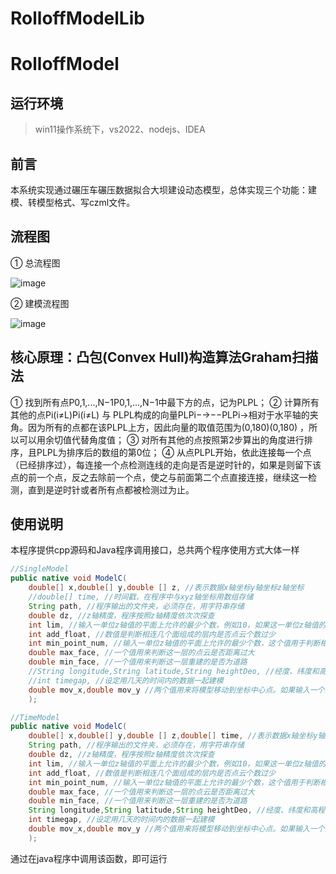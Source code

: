 # RolloffModelLib



# RolloffModel

## 运行环境
> win11操作系统下，vs2022、nodejs、IDEA

## 前言
本系统实现通过碾压车碾压数据拟合大坝建设动态模型，总体实现三个功能：建模、转模型格式、写czml文件。

## 流程图

①	总流程图

![image](https://user-images.githubusercontent.com/24319035/158499989-7b803996-0d14-4181-a47e-d36ca7ab7392.png)

② 建模流程图

![image](https://user-images.githubusercontent.com/24319035/158500002-327731c1-59b5-4932-bdbc-36d61e76c7e6.png)

## 核心原理：凸包(Convex Hull)构造算法Graham扫描法
① 找到所有点P0,1,...,N−1P0,1,...,N−1中最下方的点，记为PLPL；
② 计算所有其他的点Pi(i≠L)Pi(i≠L) 与 PLPL构成的向量PLPi−→−−PLPi→相对于水平轴的夹角。因为所有的点都在该PLPL上方，因此向量的取值范围为(0,180)(0,180) ，所以可以用余切值代替角度值；
③ 对所有其他的点按照第2步算出的角度进行排序，且PLPL为排序后的数组的第0位；
④ 从点PLPL开始，依此连接每一个点（已经排序过），每连接一个点检测连线的走向是否是逆时针的，如果是则留下该点的前一个点，反之去除前一个点，使之与前面第二个点直接连接，继续这一检测，直到是逆时针或者所有点都被检测过为止。


## 使用说明
本程序提供cpp源码和Java程序调用接口，总共两个程序使用方式大体一样
```java
//SingleModel
public native void ModelC(
    double[] x,double[] y,double [] z, //表示数据x轴坐标y轴坐标z轴坐标
    //double[] time, //时间戳，在程序中与xyz轴坐标用数组存储
    String path, //程序输出的文件夹，必须存在，用字符串存储
    double dz, //z轴精度，程序按照z轴精度依次次探查
    int lim, //输入一单位z轴值的平面上允许的最少个数，例如10，如果这一单位z轴值的平面上有的点个数小于输入值，则删除这一平面上的点
    int add_float, //数值是判断相连几个面组成的层内是否点云个数过少
    int min_point_num, //输入一单位z轴值的平面上允许的最少个数，这个值用于判断相连几个面组成的层内是否点云个数过少
    double max_face, //一个值用来判断这一层的点云是否距离过大
    double min_face, //一个值用来判断这一层重建的是否为道路
    //String longitude,String latitude,String heightDeo, //经度、纬度和高程，用来写czml文件
    //int timegap, //设定用几天的时间内的数据一起建模
    double mov_x,double mov_y //两个值用来将模型移动到坐标中心点。如果输入一个为0，则默认都使用模型中值进行平移
    );

//TimeModel
public native void ModelC(
    double[] x,double[] y,double [] z,double[] time, //表示数据x轴坐标y轴坐标z轴坐标和时间戳，在程序中用数组存储。
    String path, //程序输出的文件夹，必须存在，用字符串存储
    double dz, //z轴精度，程序按照z轴精度依次次探查
    int lim, //输入一单位z轴值的平面上允许的最少个数，例如10，如果这一单位z轴值的平面上有的点个数小于输入值，则删除这一平面上的点
    int add_float, //数值是判断相连几个面组成的层内是否点云个数过少
    int min_point_num, //输入一单位z轴值的平面上允许的最少个数，这个值用于判断相连几个面组成的层内是否点云个数过少
    double max_face, //一个值用来判断这一层的点云是否距离过大
    double min_face, //一个值用来判断这一层重建的是否为道路
    String longitude,String latitude,String heightDeo, //经度、纬度和高程，用来写czml文件
    int timegap, //设定用几天的时间内的数据一起建模
    double mov_x,double mov_y //两个值用来将模型移动到坐标中心点。如果输入一个为0，则默认都使用模型中值进行平移
    );
```
通过在java程序中调用该函数，即可运行



